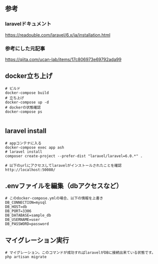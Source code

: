 

## 参考

### laravelドキュメント 

https://readouble.com/laravel/6.x/ja/installation.html

### 参考にした元記事

https://qiita.com/ucan-lab/items/17c806973e69792ada99

## docker立ち上げ
```
# ビルド
docker-compose build
# 立ち上げ
docker-compose up -d
# dockerの状態確認
docker-compose ps


```



## laravel install
```
# appコンテナに入る
docker-compose exec app ash
# laravel install
composer create-project --prefer-dist "laravel/laravel=6.0.*" .

# 以下のurlにアクセスしてlaravelがインストールされたことを確認
http://localhost:50080/
```
## .envファイルを編集（dbアクセスなど）
```.env
# このdocker-compose.ymlの場合、以下の情報を上書き
DB_CONNECTION=mysql
DB_HOST=db
DB_PORT=3306
DB_DATABASE=sample_db
DB_USERNAME=user
DB_PASSWORD=password
```


## マイグレーション実行
```
# マイグレーション。このコマンドが成功すればlaravelがDBに接続出来ている状態です。
php artisan migrate

```

